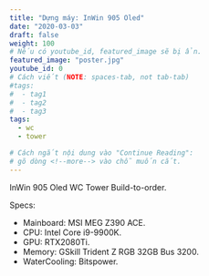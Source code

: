 ```yaml
---
title: "Dựng máy: InWin 905 Oled"
date: "2020-03-03"
draft: false
weight: 100
# Nếu có youtube_id, featured_image sẽ bị ẩn.
featured_image: "poster.jpg"
youtube_id: 0
# Cách viết (NOTE: spaces-tab, not tab-tab)
#tags:
#  - tag1
#  - tag2
#  - tag3
tags:
  - wc
  - tower

# Cách ngắt nội dung vào "Continue Reading":
# gõ dòng <!--more--> vào chỗ muốn cắt.
---
```

InWin 905 Oled WC Tower Build-to-order.
<!--more-->
Specs:
- Mainboard: MSI MEG Z390 ACE.
- CPU: Intel Core i9-9900K.
- GPU: RTX2080Ti.
- Memory: GSkill Trident Z RGB 32GB Bus 3200.
- WaterCooling: Bitspower.